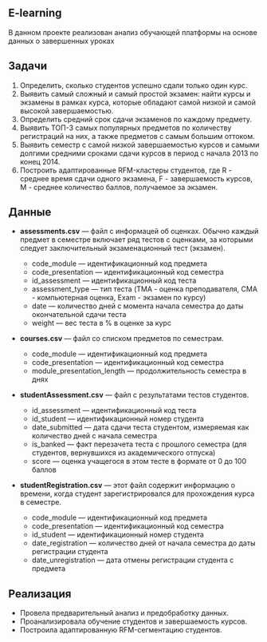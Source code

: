 ## E-learning
В данном проекте реализован анализ обучающей платформы на основе данных о завершенных уроках


## Задачи
  1. Определить, сколько студентов успешно сдали только один курс.
  2. Выявить самый сложный и самый простой экзамен: найти курсы и экзамены в рамках курса, которые обладают самой низкой и самой высокой завершаемостью.
  3. Определить средний срок сдачи экзаменов по каждому предмету.
  4. Выявить ТОП-3 самых популярных предметов по количеству регистраций на них, а также предметов с самым большим оттоком.
  5. Выявить семестр с самой низкой завершаемостью курсов и самыми долгими средними сроками сдачи курсов в период с начала 2013 по конец 2014.
  6. Построить адаптированные RFM-кластеры студентов, где R - среднее время сдачи одного экзамена, F - завершаемость курсов, M - среднее количество баллов, получаемое за экзамен.


## Данные
* **assessments.csv** — файл c информацей об оценках.
  Обычно каждый предмет в семестре включает ряд тестов с оценками, за которыми следует заключительный экзаменационный тест (экзамен).
  * code_module — идентификационный код предмета
  * code_presentation — идентификационный код семестра
  * id_assessment — идентификационный код теста
  * assessment_type — тип теста (TMA - оценка преподавателя, СМА - компьютерная оценка, Exam - экзамен по курсу)
  * date — количество дней с момента начала семестра до даты окончательной сдачи теста
  * weight — вес теста в % в оценке за курс

* **courses.csv** — файл со списком предметов по семестрам.
  * code_module — идентификационный код предмета
  * code_presentation — идентификационный код семестра
  * module_presentation_length — продолжительность семестра в днях

* **studentAssessment.csv** — файл с результатами тестов студентов.
  * id_assessment — идентификационный код теста
  * id_student — идентификационный номер студента
  * date_submitted — дата сдачи теста студентом, измеряемая как количество дней с начала семестра
  * is_banked — факт перезачета теста с прошлого семестра (для студентов, вернувшихся из академического отпуска)
  * score — оценка учащегося в этом тесте в формате от 0 до 100 баллов

* **studentRegistration.csv** — этот файл содержит информацию о времени, когда студент зарегистрировался для прохождения курса в семестре.
  * code_module — идентификационный код предмета
  * code_presentation — идентификационный код семестра
  * id_student — идентификационный номер студента
  * date_registration — количество дней от начала семестра до даты регистрации студента
  * date_unregistration — дата отмены регистрации студента с предмета


## Реализация
* Провела предварительный анализ и предобработку данных.
* Проанализировала обучение студентов и завершаемость курсов.
* Построила адаптированную RFM-сегментацию студентов.
